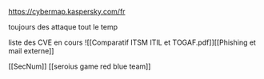 
https://cybermap.kaspersky.com/fr

toujours des attaque tout le temp


liste des CVE en cours
![[Comparatif ITSM ITIL et TOGAF.pdf]][[Phishing et mail externe]]

[[SecNum]]
[[seroius game red blue team]]

